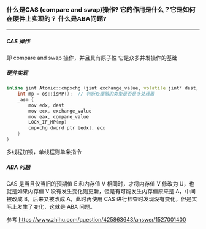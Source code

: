 ### 什么是CAS (compare and swap)操作? 它的作用是什么？它是如何在硬件上实现的？ 什么是ABA问题?

------

##### CAS 操作

即 compare and swap 操作，并且具有原子性
它是众多并发操作的基础

##### 硬件实现

```c++
inline jint Atomic::cmpxchg (jint exchange_value, volatile jint* dest, jint compare_value) {
    int mp = os::isMP();  // 判断处理器的类型是否是多处理器
    _asm {
        mov edx, dest
        mov ecx, exchange_value
        mov eax, compare_value
        LOCK_IF_MP(mp)
        cmpxchg dword ptr [edx], ecx
    }
}
```

多线程加锁，单线程则单条指令

##### ABA 问题

CAS 是当且仅当旧的预期值 E 和内存值 V 相同时，才将内存值 V 修改为 U，也就是如果内存值 V 没有发生变化则更新，但是有可能发生内存值原来是 A，中间被改成 B，后来又被改成 A，此时再使用 CAS 进行检查时发现没有变化，但是实际上发生了变化，这就是 ABA 问题。

参考 https://www.zhihu.com/question/425863643/answer/1527001400